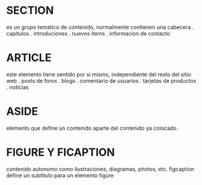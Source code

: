 # SECTION
es un grupo tematico de contenido, normalmente contienen una cabecera
. capitulos
. introduciones
. nuevos items
. informacion de contacto

# ARTICLE
este elemento tiene sentido por si mismo, independiente del resto del sitio web
. posts de foros
. blogs 
. comentario de usuarios
. tarjetas de productos
. noticias

# ASIDE
elemento que define un contenido aparte del contenido ya colocado.

# FIGURE Y FICAPTION
contenido autonomo como ilustraciones, diagramas, photos, etc.
figcaption define un subtitulo para un elemento figure